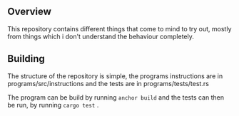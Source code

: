## Overview
This repository contains different things that come to mind to try out, mostly from things which i don't understand the behaviour completely.

## Building
The structure of the repository is simple, the programs instructions are in programs/src/instructions and the tests are in programs/tests/test.rs

The program can be build by running `anchor build` and the tests can then be run, by running `cargo test` .


